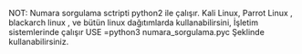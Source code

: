 NOT: 
Numara sorgulama sctripti python2 ile çalışır.
Kali Linux, Parrot Linux , blackarch linux ,
ve bütün linux dağıtımlarda kullanabilirsini,
İşletim sistemlerinde çalışır 
USE =python3 numara_sorgulama.pyc
Şeklinde kullanabilirsiniz.
